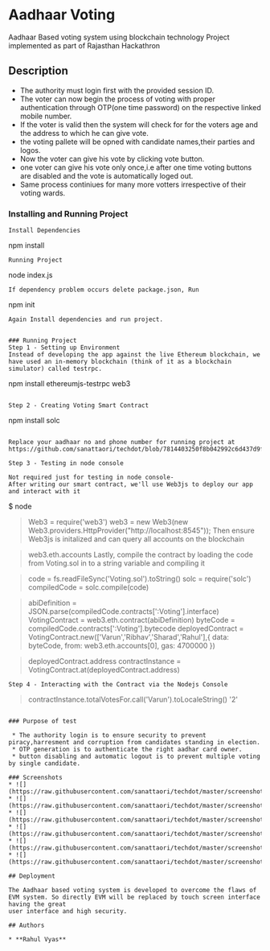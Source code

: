 # Aadhaar Voting
Aadhaar Based voting system using blockchain technology
Project implemented as part of Rajasthan Hackathron

## Description

* The authority must login first with the provided session ID.
* The voter can now begin the process of voting with proper authentication through OTP(one time password) on the respective linked mobile number.
* If the voter is valid then the system will check for for the voters age and the address to which he can give vote.
* the voting pallete will be opned with  candidate names,their parties and logos.
* Now the voter can give his vote by clicking vote button.
* one voter can give his vote only once,i.e after one time voting buttons are disabled and the vote is automatically loged out.
* Same process continiues for many more votters irrespective of their voting wards.

### Installing and Running Project

```
Install Dependencies
```
npm install
```
Running Project
```
node index.js
```
If dependency problem occurs delete package.json, Run
```
npm init
```
Again Install dependencies and run project.


### Running Project
Step 1 - Setting up Environment
Instead of developing the app against the live Ethereum blockchain, we have used an in-memory blockchain (think of it as a blockchain simulator) called testrpc.

```
npm install ethereumjs-testrpc web3
```

Step 2 - Creating Voting Smart Contract

```
npm install solc
```

Replace your aadhaar no and phone number for running project at https://github.com/sanattaori/techdot/blob/7814403250f8b042992c6d437d9f9db8f98f3729/ui/js/app.js#L39

Step 3 - Testing in node console

Not required just for testing in node console-
After writing our smart contract, we'll use Web3js to deploy our app and interact with it
```
$ node
> Web3 = require('web3')
> web3 = new Web3(new Web3.providers.HttpProvider("http://localhost:8545"));
Then ensure Web3js is initalized and can query all accounts on the blockchain

> web3.eth.accounts
Lastly, compile the contract by loading the code from Voting.sol in to a string variable and compiling it

> code = fs.readFileSync('Voting.sol').toString()
> solc = require('solc')
> compiledCode = solc.compile(code)

> abiDefinition = JSON.parse(compiledCode.contracts[':Voting'].interface)
> VotingContract = web3.eth.contract(abiDefinition)
> byteCode = compiledCode.contracts[':Voting'].bytecode
> deployedContract = VotingContract.new(['Varun','Ribhav','Sharad','Rahul'],{
			data: byteCode, 
			from: web3.eth.accounts[0], 
			gas: 4700000
		})

> deployedContract.address
> contractInstance = VotingContract.at(deployedContract.address)
```
Step 4 - Interacting with the Contract via the Nodejs Console
```
> contractInstance.totalVotesFor.call('Varun').toLocaleString()
'2'
```

### Purpose of test

 * The authority login is to ensure security to prevent piracy,harresment and corruption from candidates standing in election.
 * OTP generation is to authenticate the right aadhar card owner.
 * button disabling and automatic logout is to prevent multiple voting by single candidate. 

### Screenshots
* ![](https://raw.githubusercontent.com/sanattaori/techdot/master/screenshot/1.PNG)
* ![](https://raw.githubusercontent.com/sanattaori/techdot/master/screenshot/2.PNG)
* ![](https://raw.githubusercontent.com/sanattaori/techdot/master/screenshot/3.PNG)
* ![](https://raw.githubusercontent.com/sanattaori/techdot/master/screenshot/4.PNG)
* ![](https://raw.githubusercontent.com/sanattaori/techdot/master/screenshot/5.PNG)
* ![](https://raw.githubusercontent.com/sanattaori/techdot/master/screenshot/gan.PNG)

## Deployment

The Aadhaar based voting system is developed to overcome the flaws of EVM system. So directly EVM will be replaced by touch screen interface having the great
user interface and high security.

## Authors

* **Rahul Vyas**


